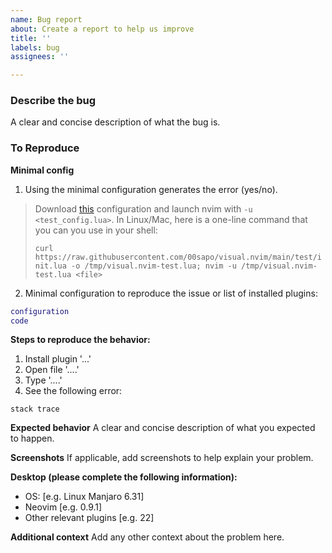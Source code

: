 ```yaml
---
name: Bug report
about: Create a report to help us improve
title: ''
labels: bug
assignees: ''

---
```


### Describe the bug
A clear and concise description of what the bug is.

### To Reproduce

**Minimal config**
1. Using the minimal configuration generates the error (yes/no).

> Download [this](https://raw.githubusercontent.com/00sapo/visual.nvim/main/test/init.lua) configuration and launch nvim with `-u <test_config.lua>`. In Linux/Mac, here is a one-line command that you can you use in your shell:
> 
> `curl https://raw.githubusercontent.com/00sapo/visual.nvim/main/test/init.lua -o /tmp/visual.nvim-test.lua; nvim -u /tmp/visual.nvim-test.lua <file>`


2. Minimal configuration to reproduce the issue or list of installed plugins:
```lua
configuration
code
```

**Steps to reproduce the behavior:**
1. Install plugin '...'
2. Open file  '....'
3. Type '....'
4. See the following error:
```
stack trace
```

**Expected behavior**
A clear and concise description of what you expected to happen.

**Screenshots**
If applicable, add screenshots to help explain your problem.

**Desktop (please complete the following information):**
 - OS: [e.g. Linux Manjaro 6.31]
 - Neovim [e.g. 0.9.1]
 - Other relevant plugins [e.g. 22]

**Additional context**
Add any other context about the problem here.
